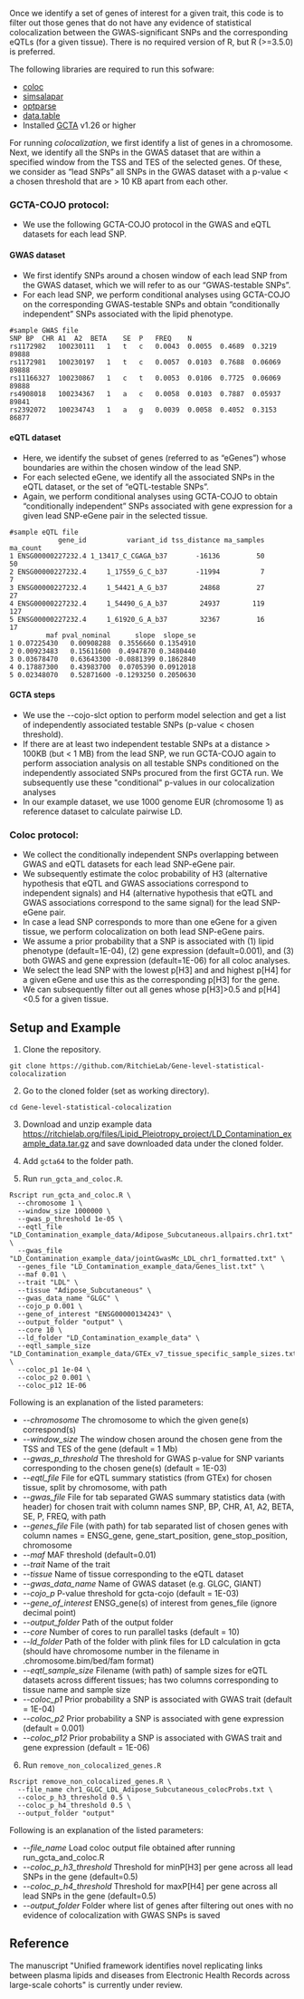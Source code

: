 Once we identify a set of genes of interest for a given trait, this code is to filter out those genes that do not have any evidence of statistical colocalization between the GWAS-significant SNPs and the corresponding eQTLs (for a given tissue).
There is no required version of R, but R (>=3.5.0) is preferred.

The following libraries are required to run this sofware:
* [coloc](https://cran.r-project.org/web/packages/coloc/index.html)
* [simsalapar](https://cran.r-project.org/web/packages/simsalapar/index.html)
* [optparse](https://www.rdocumentation.org/packages/optparse/versions/1.6.6)
* [data.table](https://cran.r-project.org/web/packages/data.table/data.table.pdf)
* Installed [GCTA](https://cnsgenomics.com/software/gcta/#Overview) v1.26 or higher

For running *colocalization*, we first identify a list of genes in a chromosome. 
Next, we identify all the SNPs in the GWAS dataset that are within a specified window from the TSS and TES of the selected genes. 
Of these, we consider as “lead SNPs” all SNPs in the GWAS dataset with a p-value < a chosen threshold that are > 10 KB apart from each other. 
### GCTA-COJO protocol: 
* We use the following GCTA-COJO protocol in the GWAS and eQTL datasets for each lead SNP. 
#### GWAS dataset 
* We first identify SNPs around a chosen window of each lead SNP from the GWAS dataset, which we will refer to as our “GWAS-testable SNPs”. 
* For each lead SNP, we perform conditional analyses using GCTA-COJO on the corresponding GWAS-testable SNPs and obtain “conditionally independent” SNPs associated with the lipid phenotype. 

```
#sample GWAS file
SNP	BP	CHR	A1	A2	BETA	SE	P	FREQ	N
rs1172982	100230111	1	t	c	0.0043	0.0055	0.4689	0.3219	89888
rs1172981	100230197	1	t	c	0.0057	0.0103	0.7688	0.06069	89888
rs11166327	100230867	1	c	t	0.0053	0.0106	0.7725	0.06069	89888
rs4908018	100234367	1	a	c	0.0058	0.0103	0.7887	0.05937	89841
rs2392072	100234743	1	a	g	0.0039	0.0058	0.4052	0.3153	86877
```
#### eQTL dataset
* Here, we identify the subset of genes (referred to as “eGenes”) whose boundaries are within the chosen window of the lead SNP. 
* For each selected eGene, we identify all the associated SNPs in the eQTL dataset, or the set of “eQTL-testable SNPs”. 
* Again, we perform conditional analyses using GCTA-COJO to obtain “conditionally independent” SNPs associated with gene expression for a given lead SNP-eGene pair in the selected tissue. 

```
#sample eQTL file
            gene_id          variant_id tss_distance ma_samples ma_count
1 ENSG00000227232.4 1_13417_C_CGAGA_b37       -16136         50       50
2 ENSG00000227232.4     1_17559_G_C_b37       -11994          7        7
3 ENSG00000227232.4     1_54421_A_G_b37        24868         27       27
4 ENSG00000227232.4     1_54490_G_A_b37        24937        119      127
5 ENSG00000227232.4     1_61920_G_A_b37        32367         16       17
         maf pval_nominal      slope  slope_se
1 0.07225430   0.00908288  0.3556660 0.1354910
2 0.00923483   0.15611600  0.4947870 0.3480440
3 0.03678470   0.63643300 -0.0881399 0.1862840
4 0.17887300   0.43983700  0.0705390 0.0912018
5 0.02348070   0.52871600 -0.1293250 0.2050630
```

#### GCTA steps
* We use the --cojo-slct option to perform model selection and get a list of independently associated testable SNPs (p-value < chosen threshold). 
* If there are at least two independent testable SNPs at a distance > 100KB (but < 1 MB) from the lead SNP, we run GCTA-COJO again to perform association analysis on all testable SNPs conditioned on the independently associated SNPs procured from the first GCTA run. We subsequently use these "conditional" p-values in our colocalization analyses
* In our example dataset, we use 1000 genome EUR (chromosome 1) as reference dataset to calculate pairwise LD. 

### Coloc protocol:
* We collect the conditionally independent SNPs overlapping between GWAS and eQTL datasets for each lead SNP-eGene pair. 
* We subsequently estimate the coloc probability of H3 (alternative hypothesis that eQTL and GWAS associations correspond to independent signals) and H4 (alternative hypothesis that eQTL and GWAS associations correspond to the same signal) for the lead SNP-eGene pair. 
* In case a lead SNP corresponds to more than one eGene for a given tissue, we perform colocalization on both lead SNP-eGene pairs. 
* We assume a prior probability that a SNP is associated with (1) lipid phenotype (default=1E-04), (2) gene expression (default=0.001), and (3) both GWAS and gene expression (default=1E-06) for all coloc analyses. 
* We select the lead SNP with the lowest p[H3] and and highest p[H4] for a given eGene and use this as the corresponding p[H3] for the gene. 
* We can subsequently filter out all genes whose p[H3]>0.5 and p[H4]<0.5 for a given tissue. 


## Setup and Example

1. Clone the repository.
``` 
git clone https://github.com/RitchieLab/Gene-level-statistical-colocalization
```
2. Go to the cloned folder (set as working directory).
``` 
cd Gene-level-statistical-colocalization 
```
3. Download and unzip example data https://ritchielab.org/files/Lipid_Pleiotropy_project/LD_Contamination_example_data.tar.gz
and save downloaded data under the cloned folder.
4. Add ```gcta64``` to the folder path.

5. Run ```run_gcta_and_coloc.R```.
```
Rscript run_gcta_and_coloc.R \
  --chromosome 1 \
  --window_size 1000000 \
  --gwas_p_threshold 1e-05 \
  --eqtl_file "LD_Contamination_example_data/Adipose_Subcutaneous.allpairs.chr1.txt" \
  --gwas_file "LD_Contamination_example_data/jointGwasMc_LDL_chr1_formatted.txt" \
  --genes_file "LD_Contamination_example_data/Genes_list.txt" \
  --maf 0.01 \
  --trait "LDL" \
  --tissue "Adipose_Subcutaneous" \
  --gwas_data_name "GLGC" \
  --cojo_p 0.001 \
  --gene_of_interest "ENSG00000134243" \
  --output_folder "output" \
  --core 10 \
  --ld_folder "LD_Contamination_example_data" \
  --eqtl_sample_size "LD_Contamination_example_data/GTEx_v7_tissue_specific_sample_sizes.txt" \
  --coloc_p1 1e-04 \
  --coloc_p2 0.001 \
  --coloc_p12 1E-06 
```

Following is an explanation of the listed parameters:

  * --*chromosome* The chromosome to which the given gene(s) correspond(s) 
  * --*window_size* The window chosen around the chosen gene from the TSS and TES of the gene (default = 1 Mb) 
  * --*gwas_p_threshold* The threshold for GWAS p-value for SNP variants corresponding to the chosen gene(s) (default = 1E-03) 
  * --*eqtl_file* File for eQTL summary statistics (from GTEx) for chosen tissue, split by chromosome, with path 
  * --*gwas_file* File for tab separated GWAS summary statistics data (with header) for chosen trait with column names SNP, BP, CHR, A1, A2, BETA, SE, P, FREQ, with path 
  * --*genes_file* File (with path) for tab separated list of chosen genes with column names =  ENSG_gene, gene_start_position, gene_stop_position, chromosome
  * --*maf* MAF threshold (default=0.01) 
  * --*trait* Name of the trait 
  * --*tissue* Name of tissue corresponding to the eQTL dataset 
  * --*gwas_data_name* Name of GWAS dataset (e.g. GLGC, GIANT)
  * --*cojo_p* P-value threshold for gcta-cojo (default = 1E-03) 
  * --*gene_of_interest* ENSG_gene(s) of interest from genes_file (ignore decimal point)
  * --*output_folder* Path of the output folder
  * --*core* Number of cores to run parallel tasks (default = 10) 
  * --*ld_folder* Path of the folder with plink files for LD calculation in gcta (should have chromosome number in the filename in .chromosome.bim/bed/fam format)
  * --*eqtl_sample_size* Filename (with path) of sample sizes for eQTL datasets across different tissues; has two columns corresponding to tissue name and sample size
  * --*coloc_p1* Prior probability a SNP is associated with GWAS trait (default = 1E-04)
  * --*coloc_p2* Prior probability a SNP is associated with gene expression (default = 0.001) 
  * --*coloc_p12* Prior probability a SNP is associated with GWAS trait and gene expression (default = 1E-06)
  
6. Run ```remove_non_colocalized_genes.R```
```
Rscript remove_non_colocalized_genes.R \
  --file_name chr1_GLGC_LDL_Adipose_Subcutaneous_colocProbs.txt \
  --coloc_p_h3_threshold 0.5 \
  --coloc_p_h4_threshold 0.5 \
  --output_folder "output"
 ```
 
Following is an explanation of the listed parameters:

  * --*file_name* Load coloc output file obtained after running run_gcta_and_coloc.R
  * --*coloc_p_h3_threshold* Threshold for minP[H3] per gene across all lead SNPs in the gene (default=0.5)
  * --*coloc_p_h4_threshold* Threshold for maxP[H4] per gene across all lead SNPs in the gene (default=0.5)
  * --*output_folder* Folder where list of genes after filtering out ones with no evidence of colocalization with GWAS SNPs is saved
  
## Reference
The manuscript "Unified framework identifies novel replicating links between plasma lipids and diseases from Electronic Health Records across large-scale cohorts" is currently under review.
